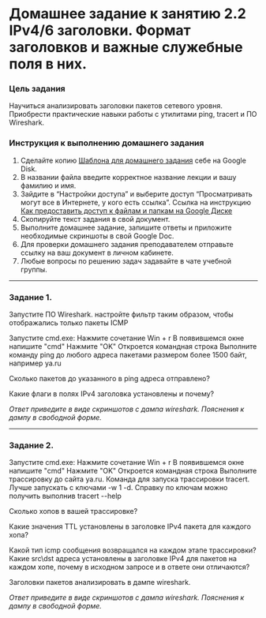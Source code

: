 # Домашнее задание к занятию 2.2 IPv4/6 заголовки. Формат заголовков и важные служебные поля в них.

### Цель задания
Научиться анализировать заголовки пакетов сетевого уровня.
Приобрести практические навыки работы с утилитами ping, tracert и ПО Wireshark.

### Инструкция к выполнению домашнего задания

1. Сделайте копию [Шаблона для домашнего задания](https://docs.google.com/document/d/1youKpKm_JrC0UzDyUslIZW2E2bIv5OVlm_TQDvH5Pvs/edit) себе на Google Disk.
2. В названии файла введите корректное название лекции и вашу фамилию и имя.
3. Зайдите в “Настройки доступа” и выберите доступ “Просматривать могут все в Интернете, у кого есть ссылка”.
 Ссылка на инструкцию [Как предоставить доступ к файлам и папкам на Google Диске](https://support.google.com/docs/answer/2494822?hl=ru&co=GENIE.Platform%3DDesktop)
5. Скопируйте текст задания в свой документ.
6. Выполните домашнее задание, запишите ответы и приложите необходимые скриншоты в свой Google Doc.
7. Для проверки домашнего задания преподавателем отправьте ссылку на ваш документ в личном кабинете.
8. Любые вопросы по решению задач задавайте в чате учебной группы.

------

### Задание 1.
Запустите ПО Wireshark.
настройте фильтр таким образом, чтобы отображались только пакеты ICMP

Запустите cmd.exe:
Нажмите сочетание Win + r
В появившемся окне напишите "cmd"
Нажмите "OK"
Откроется командная строка
Выполните команду ping до любого адреса пакетами размером более 1500 байт, например ya.ru


Сколько пакетов до указанного в ping адреса отправлено?

Какие флаги в полях IPv4 заголовка установлены и почему?

*Ответ приведите в виде скриншотов с дампа wireshark. Пояснения к дампу в свободной форме.*

------

### Задание 2.
Запустите cmd.exe:
Нажмите сочетание Win + r
В появившемся окне напишите "cmd"
Нажмите "OK"
Откроется командная строка
Выполните трассировку до сайта ya.ru. Команда для запуска трассировки tracert. Лучше запускать с ключами -w 1 -d.
Справку по ключам можно получить выполнив tracert --help

Сколько хопов в вашей трассировке?

Какие значения TTL установлены в заголовке IPv4 пакета для каждого хопа?

Какой тип icmp сообщения возвращался на каждом этапе трассировки? Какие src\dst адреса установлены в заголовке IPv4 для пакетов на каждом хопе, почему в исходном запросе и в ответе они отличаются?

Заголовки пакетов анализировать в дампе wireshark. 

*Ответ приведите в виде скриншотов с дампа wireshark. Пояснения к дампу в свободной форме.*
